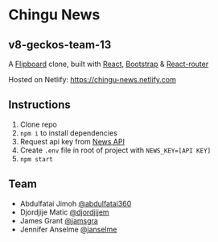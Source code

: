 
# Chingu News
## v8-geckos-team-13

A [Flipboard](https://flipboard.com/) clone, built with [React](https://reactjs.org), [Bootstrap](http://react-bootstrap.github.io) & [React-router](https://reacttraining.com/react-router/)

Hosted on Netlify: https://chingu-news.netlify.com

## Instructions

1. Clone repo
2. `npm i` to install dependencies
3. Request api key from [News API](https://newsapi.org/)
4. Create `.env` file in root of project with `NEWS_KEY=[API KEY]`
5. `npm start`

## Team
- Abdulfatai Jimoh [@abdulfatai360](https://github.com/abdulfatai360)
- Djordjije Matic [@djordjijem](https://github.com/djordjijem)
- James Grant [@jamsgra](https://github.com/jamsgra)
- Jennifer Anselme [@janselme](https://github.com/janselme)
